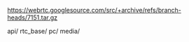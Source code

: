 https://webrtc.googlesource.com/src/+archive/refs/branch-heads/7151.tar.gz

api/
rtc_base/
pc/
media/

